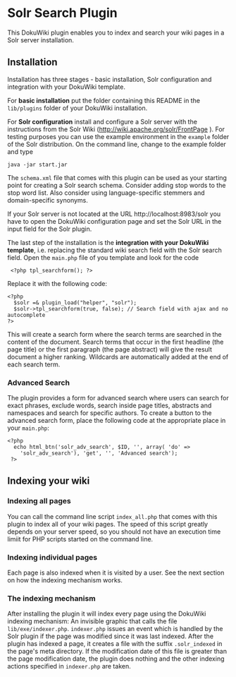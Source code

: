 Solr Search Plugin
==================

This DokuWiki plugin enables you to index and search your wiki pages in a Solr  server installation.

Installation
------------
Installation has three stages - basic installation, Solr configuration and integration with your DokuWiki template.

For **basic installation** put the folder containing this README in the `lib/plugins` folder of your DokuWiki installation.   

For **Solr configuration** install and configure a Solr server with the instructions from the Solr Wiki (http://wiki.apache.org/solr/FrontPage ). For testing purposes you can use the example environment in the `example` folder of the Solr distribution. On the command line, change to the example folder and type

    java -jar start.jar

The `schema.xml` file that comes with this plugin can be used as your starting  point for creating a Solr search schema. Consider adding stop words to the stop word list. Also consider using language-specific stemmers and domain-specific synonyms.

If your Solr server is not located at the URL http://localhost:8983/solr you have to open the DokuWiki configuration page and set the Solr URL in the input field for the Solr plugin.

The last step of the installation is the **integration with your DokuWiki template**, i.e. replacing the standard wiki search field with the Solr search field. Open the `main.php` file of you template and look for the code

     <?php tpl_searchform(); ?>

Replace it with the following code:

    <?php 
      $solr =& plugin_load("helper", "solr");
      $solr->tpl_searchform(true, false); // Search field with ajax and no autocomplete
    ?> 
    
This will create a search form where the search terms are searched in the content of the document. Search terms that occur in the first headline (the page title) or the first paragraph (the page abstract) will give the result document a higher ranking. Wildcards are automatically added at the end of each search term.

### Advanced Search ###
The plugin provides a form for advanced search where users can search for exact phrases, exclude words, search inside page titles, abstracts and namespaces and search for specific authors. To create a button to the advanced search form, place the following code at the appropriate place in your `main.php`:

    <?php
      echo html_btn('solr_adv_search', $ID, '', array( 'do' =>
        'solr_adv_search'), 'get', '', 'Advanced search');
     ?>

Indexing your wiki
------------------

### Indexing all pages ###
You can call the command line script `index_all.php` that comes with this plugin to index all of your wiki pages. The speed of this script greatly depends on your server speed, so you should not have an execution time limiit for PHP scripts started on the command line.

### Indexing individual pages ###
Each page is also indexed when it is visited by a user. See the next section on how the indexing mechanism works.

### The indexing mechanism ###
After installing the plugin it will index every page using the DokuWiki indexing mechanism: An invisible graphic that calls the file `lib/exe/indexer.php`. `indexer.php` issues an event which is handled by the Solr plugin if the page was modified since it was last indexed. After the plugin has indexed a page, it creates a file with the suffix `.solr_indexed` in the page's meta directory. If the modification date of this file is greater than the page modification date, the plugin does nothing and the other indexing actions specified in `indexer.php` are taken.



